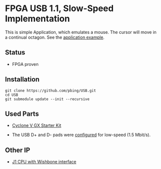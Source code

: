 # FPGA USB 1.1, Slow-Speed Implementation

This is simple Application, which emulates a mouse. The cursor will move in a continual octagon.
See the [application example](https://github.com/pbing/USB/tree/master/doc/Microchip).


## Status
- FPGA proven

## Installation
```shell
git clone https://github.com/pbing/USB.git
cd USB
git submodule update --init --recursive
```

## Used Parts
- [Cyclone V GX Starter Kit](https://www.terasic.com.tw/cgi-bin/page/archive.pl?Language=English&CategoryNo=167&No=830&PartNo=1)

- The USB D+ and D- pads were [configured](https://github.com/pbing/USB/blob/master/doc/USB%20Pad%20Configuration.pdf)
  for low-speed (1.5 Mbit/s).

## Other IP
- [J1 CPU with Wishbone interface](https://github.com/pbing/J1_WB)
